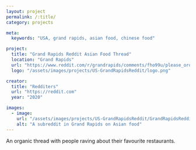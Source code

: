 ```yaml
---
layout: project
permalink: /:title/
category: projects

meta:
  keywords: "USA, grand rapids, asian food, chinese food"

project:
  title: "Grand Rapids Reddit Asian Food Thread"
  location: "Grand Rapids"
  url: "https://www.reddit.com/r/grandrapids/comments/fho99u/please_order_chinese_food_to_eat_these_americans/"
  logo: "/assets/images/projects/US-GrandRapidsReddit/logo.png"

creator:
  title: "Redditers"
  url: "https://reddit.com"
  year: "2020"

images:
  - image:
    url: "/assets/images/projects/US-GrandRapidsReddit/GrandRapidsReddit.png"
    alt: "A subreddit in Grand Rapids on Asian food"
---
```

<p>An organic thread with people raving about their favourite restaurants.</p>